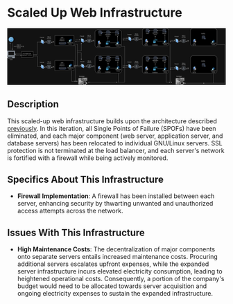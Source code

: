 # Scaled Up Web Infrastructure

![Image of a scaled up web infrastructure](3-scale_up.drawio.png)

## Description

This scaled-up web infrastructure builds upon the architecture described [previously](2-secured_and_monitored_web_infrastructure.md). In this iteration, all Single Points of Failure (SPOFs) have been eliminated, and each major component (web server, application server, and database servers) has been relocated to individual GNU/Linux servers. SSL protection is not terminated at the load balancer, and each server's network is fortified with a firewall while being actively monitored.

## Specifics About This Infrastructure

- **Firewall Implementation**: A firewall has been installed between each server, enhancing security by thwarting unwanted and unauthorized access attempts across the network.

## Issues With This Infrastructure

- **High Maintenance Costs**: The decentralization of major components onto separate servers entails increased maintenance costs. Procuring additional servers escalates upfront expenses, while the expanded server infrastructure incurs elevated electricity consumption, leading to heightened operational costs. Consequently, a portion of the company's budget would need to be allocated towards server acquisition and ongoing electricity expenses to sustain the expanded infrastructure.
